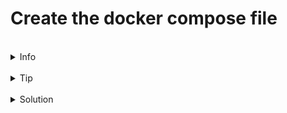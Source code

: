 # Create the docker compose file


<br>
<details><summary>Info</summary>
<br>

Docker compose is used to define and run multi-container applications. We'll create an application that is made up from two containers one that is built from the Dockerfile created in the last step and the second a default redis image. It will also map the exposed 5000 port to 8080 so we can check the output easily on the KillerCoda platform.

Take a look the docker compose reference guide and see if you can create a docker compose file to make it all work.

[Docker compose reference](https://docs.docker.com/reference/cli/docker/compose/).

</details>

<br>
<details><summary>Tip</summary>
<br>
Each part of the applciation is defined as a serice, this allows us to scale each part of the application by having more than one container instance for each type. Each service is nested under the services tag in the yaml, the key used is the name of the service and can be anything. The example below shows a webapp service that is built from a Dockerfile that's found in the same directory as the docker-compose.yml. The redis container doesn't need any customisation the best image to use is redis:alpine.  

```
services:
  webapp:
    build: .
    ports:
      - "8000:8000"
```
</details>


<br>
<details><summary>Solution</summary>
<br>
Create a docker-compose.yml file, copy the content below into it and save it.

```plain
version: "3.9"
services:
  web:
    build: .
    ports:
      - "8080:5000"
  redis:
    image: "redis:alpine"
```{{copy}}

This Compose file defines two services: web and redis.

Web service
The web service uses an image that’s built from the Dockerfile in the current directory. It then binds the container and the host machine to the exposed port, 8080. This example service uses the default port for the Flask web server, 5000.

Redis service
The redis service uses a public Redis image pulled from the Docker Hub registry.
</details>